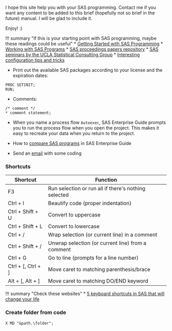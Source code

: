 I hope this site help you with your SAS programming.
Contact me if you want any content to be added to this brief (hopefully not so brief in the future) manual. 
I will be glad to include it.

Enjoy! :)

!!! summary "If this is your starting point with SAS programming, maybe these readings could be useful"
    * [Getting Started with SAS Programming](https://support.sas.com/edu/OLTRN/ECPRG193/m411/m411_5_a_sum.htm)
    * [Working with SAS Programs](https://support.sas.com/edu/OLTRN/ECPRG193/m412/m412_3_a_sum.htm)
    * [SAS proceedings papers repository](https://www.lexjansen.com/cgi-bin/saspapers_query.php)
    * [SAS seminars by the UCLA Statistical Consulting Group](https://stats.idre.ucla.edu/other/mult-pkg/seminars/#SAS)
    * [Interesting configuration tips and tricks](http://support.sas.com/resources/papers/proceedings14/SAS331-2014.pdf)

* Print out the available SAS packages according to your license and the expiration dates: 

``` sas
PROC SETINIT; 
RUN;
```

* Comments:

``` sas
/* comment */
* comment statement;
```

* When you name a process flow `Autoexec`, SAS Enterprise Guide prompts you to run the process flow when you open the project. This makes it easy to recreate your data when you return to the project.

* How to [compare SAS programs](http://blogs.sas.com/content/sasdummy/2015/04/03/compare-sas-programs-in-sas-enterprise-guide/) in SAS Enterprise Guide

* Send an [email](http://support.sas.com/documentation/cdl/en/lestmtsref/63323/HTML/default/viewer.htm#n0ig2krarrz6vtn1aw9zzvtez4qo.htm) with some coding

### Shortcuts

| Shortcut | Function |
|----------|----------|
| F3 | Run selection or run all if there's nothing selected |
| Ctrl + I | Beautify code (proper indentation) |
| Ctrl + Shift + U | Convert to uppercase |
| Ctrl + Shift + L | Convert to lowercase |
| Ctrl + / | Wrap selection (or current line) in a comment |
| Ctrl + Shift + / | Unwrap selection (or current line) from a comment | 
| Ctrl + G | Go to line (prompts for a line number) |
| Ctrl + [, Ctrl + ] | Move caret to matching parenthesis/brace |
| Alt + [, Alt + ] | Move caret to matching DO/END keyword |

!!! summary "Check these websites"
    * [5 keyboard shortcuts in SAS that will change your life](http://blogs.sas.com/content/sasdummy/2013/10/29/five-keyboard-shortcuts/)

### Create folder from code
```
X MD "&path.\folder";
```
